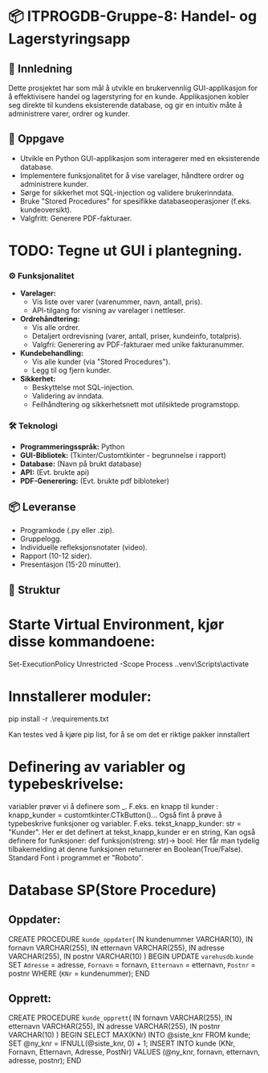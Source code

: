 # 📦 ITPROGDB-Gruppe-8: Handel- og Lagerstyringsapp

## 🚀 Innledning

Dette prosjektet har som mål å utvikle en brukervennlig GUI-applikasjon for å effektivisere handel og lagerstyring for en kunde. Applikasjonen kobler seg direkte til kundens eksisterende database, og gir en intuitiv måte å administrere varer, ordrer og kunder.

## 🎯 Oppgave

* Utvikle en Python GUI-applikasjon som interagerer med en eksisterende database.
* Implementere funksjonalitet for å vise varelager, håndtere ordrer og administrere kunder.
* Sørge for sikkerhet mot SQL-injection og validere brukerinndata.
* Bruke "Stored Procedures" for spesifikke databaseoperasjoner (f.eks. kundeoversikt).
* Valgfritt: Generere PDF-fakturaer.
# TODO: Tegne ut GUI i plantegning.
### ⚙️ Funksjonalitet

* **Varelager:**
    * Vis liste over varer (varenummer, navn, antall, pris).
    * API-tilgang for visning av varelager i nettleser.
* **Ordrehåndtering:**
    * Vis alle ordrer.
    * Detaljert ordrevisning (varer, antall, priser, kundeinfo, totalpris).
    * Valgfri: Generering av PDF-fakturaer med unike fakturanummer.
* **Kundebehandling:**
    * Vis alle kunder (via "Stored Procedures").
    * Legg til og fjern kunder.
* **Sikkerhet:**
    * Beskyttelse mot SQL-injection.
    * Validering av inndata.
    * Feilhåndtering og sikkerhetsnett mot utilsiktede programstopp.

### 🛠️ Teknologi

* **Programmeringsspråk:** Python
* **GUI-Bibliotek:** (Tkinter/Customtkinter - begrunnelse i rapport)
* **Database:** (Navn på brukt database)
* **API:** (Evt. brukte api)
* **PDF-Generering:** (Evt. brukte pdf bibloteker)

## 📦 Leveranse

* Programkode (.py eller .zip).
* Gruppelogg.
* Individuelle refleksjonsnotater (video).
* Rapport (10-12 sider).
* Presentasjon (15-20 minutter).

## 📂 Struktur

# Starte Virtual Environment, kjør disse kommandoene: 
Set-ExecutionPolicy Unrestricted -Scope Process
.\.venv\Scripts\activate

# Innstallerer moduler:
pip install -r .\requirements.txt

Kan testes ved å kjøre pip list, for å se om det er riktige pakker innstallert

# Definering av variabler og typebeskrivelse:
variabler prøver vi å definere som <hva>_<navn>. F.eks. en knapp til kunder : knapp_kunder = customtkinter.CTkButton()...
Også fint å prøve å typebeskrive funksjoner og variabler. F.eks. tekst_knapp_kunder: str = "Kunder". Her er det definert at tekst_knapp_kunder er en string, Kan også definere for funksjoner: def funksjon(streng: str)-> bool: Her får man tydelig tilbakemelding at denne funksjonen returnerer en Boolean(True/False). 
Standard Font i programmet er "Roboto".

# Database SP(Store Procedure)
## Oppdater:
CREATE PROCEDURE `kunde_oppdater`(
	IN kundenummer VARCHAR(10),
    IN fornavn VARCHAR(255),
    IN etternavn VARCHAR(255),
    IN adresse VARCHAR(255),
    IN postnr VARCHAR(10)
)
BEGIN
	UPDATE `varehusdb`.`kunde` 
    SET `Adresse` = adresse,
    `Fornavn` = fornavn,
	`Etternavn` = etternavn,
    `Postnr` = postnr
    WHERE (`KNr` = kundenummer);
END
## Opprett:
CREATE PROCEDURE `kunde_opprett`(
    IN fornavn VARCHAR(255),
    IN etternavn VARCHAR(255),
    IN adresse VARCHAR(255),
    IN postnr VARCHAR(10)
)
BEGIN
    SELECT MAX(KNr) INTO @siste_knr FROM kunde;
    SET @ny_knr = IFNULL(@siste_knr, 0) + 1;
    INSERT INTO kunde (KNr, Fornavn, Etternavn, Adresse, PostNr) VALUES (@ny_knr, fornavn, etternavn, adresse, postnr);
END